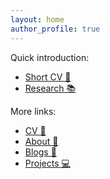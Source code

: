 ```yaml
---
layout: home
author_profile: true
---
```


Quick introduction:
- [Short CV &#128196;](/shortcv/)
- [Research &#128218;](/research/)

More links:
- [CV &#128193;](/cv/)
- [About &#129414;](/aboutme/)
- [Blogs &#128221;](/blogs/)
- [Projects &#128187;](https://github.com/aeirya)